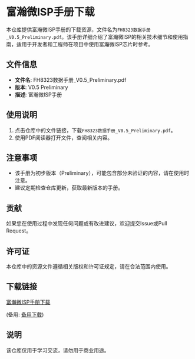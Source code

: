 # 富瀚微ISP手册下载

本仓库提供富瀚微ISP手册的下载资源，文件名为`FH8323数据手册_V0.5_Preliminary.pdf`。该手册详细介绍了富瀚微ISP的相关技术细节和使用指南，适用于开发者和工程师在项目中使用富瀚微ISP芯片时参考。

## 文件信息

- **文件名**: FH8323数据手册_V0.5_Preliminary.pdf
- **版本**: V0.5 Preliminary
- **描述**: 富瀚微ISP手册

## 使用说明

1. 点击仓库中的文件链接，下载`FH8323数据手册_V0.5_Preliminary.pdf`。
2. 使用PDF阅读器打开文件，查阅相关内容。

## 注意事项

- 该手册为初步版本（Preliminary），可能包含部分未验证的内容，请在使用时注意。
- 建议定期检查仓库更新，获取最新版本的手册。

## 贡献

如果您在使用过程中发现任何问题或有改进建议，欢迎提交Issue或Pull Request。

## 许可证

本仓库中的资源文件遵循相关版权和许可证规定，请在合法范围内使用。

## 下载链接
[富瀚微ISP手册下载](https://pan.quark.cn/s/6f6f27de6b1e) 

(备用: [备用下载](https://pan.baidu.com/s/1RFnMi_QbQmeNuAzHRjqVTA?pwd=1234))

## 说明

该仓库仅用于学习交流，请勿用于商业用途。
